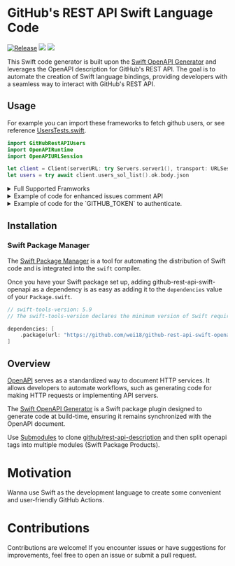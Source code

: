 # GitHub's REST API Swift Language Code

[![Release](https://img.shields.io/github/v/release/wei18/github-rest-api-swift-openapi)](https://github.com/wei18/github-rest-api-swift-openapi/releases)
[![](https://img.shields.io/endpoint?url=https%3A%2F%2Fswiftpackageindex.com%2Fapi%2Fpackages%2Fwei18%2Fgithub-rest-api-swift-openapi%2Fbadge%3Ftype%3Dswift-versions)](https://swiftpackageindex.com/wei18/github-rest-api-swift-openapi)
[![](https://img.shields.io/endpoint?url=https%3A%2F%2Fswiftpackageindex.com%2Fapi%2Fpackages%2Fwei18%2Fgithub-rest-api-swift-openapi%2Fbadge%3Ftype%3Dplatforms)](https://swiftpackageindex.com/wei18/github-rest-api-swift-openapi)


This Swift code generator is built upon the [Swift OpenAPI Generator](https://github.com/apple/swift-openapi-generator) and leverages the OpenAPI description for GitHub's REST API. The goal is to automate the creation of Swift language bindings, providing developers with a seamless way to interact with GitHub's REST API.

## Usage
For example you can import these frameworks to fetch github users, or see reference [UsersTests.swift](https://github.com/Wei18/github-rest-api-swift-openapi/blob/46bd7a951cd6a2bda9a9d26d843d55bb12f769c3/Tests/UsersTests/UsersTests.swift#L8-L15).
```swift
import GitHubRestAPIUsers
import OpenAPIRuntime
import OpenAPIURLSession

let client = Client(serverURL: try Servers.server1(), transport: URLSessionTransport()) 
let users = try await client.users_sol_list().ok.body.json 
```


<details>
<summary>Full Supported Framworks</summary>
    
```swift
import GitHubRestAPIActions
import GitHubRestAPIActivity
import GitHubRestAPIApps
import GitHubRestAPIBilling
import GitHubRestAPIChecks
import GitHubRestAPIClassroom
import GitHubRestAPICode_Scanning
import GitHubRestAPICodes_Of_Conduct
import GitHubRestAPICodespaces
import GitHubRestAPICopilot
import GitHubRestAPIDependabot
import GitHubRestAPIDependency_Graph
import GitHubRestAPIDesktop
import GitHubRestAPIEmojis
import GitHubRestAPIGists
import GitHubRestAPIGit
import GitHubRestAPIGitignore
import GitHubRestAPIInteractions
import GitHubRestAPIIssues
import GitHubRestAPILicenses
import GitHubRestAPIMarkdown
import GitHubRestAPIMerge_Queue
import GitHubRestAPIMeta
import GitHubRestAPIMigrations
import GitHubRestAPIOidc
import GitHubRestAPIOrgs
import GitHubRestAPIPackages
import GitHubRestAPIProjects
import GitHubRestAPIPulls
import GitHubRestAPIRate_Limit
import GitHubRestAPIReactions
import GitHubRestAPIRepos
import GitHubRestAPISearch
import GitHubRestAPISecret_Scanning
import GitHubRestAPISecurity_Advisories
import GitHubRestAPITeams
import GitHubRestAPIUsers
```
</details>

<details>
<summary>Example of code for enhanced issues comment API</summary>

```swift
// Usage.swift
// -
import Foundation
import GitHubRestAPIIssues
import OpenAPIRuntime
import OpenAPIURLSession
import HTTPTypes

struct GitHubRestAPIIssuesExtension {

    let owner: String

    let repo: String

    /// The issue number or pull number.
    let number: Int

    /// Update the comment if the anchor is found; otherwise, create it.
    func comment(anchor: String, body: String) async throws {
        let hidingContent = "<!-- Comment anchor: \(anchor) -->"
        let newBody = "\(body)\n\n\(hidingContent)"

        let client = Client(
            serverURL: try Servers.server1(),
            transport: URLSessionTransport(),
            middlewares: [AuthenticationMiddleware(token: nil)]
        )

        let comments = try await client.issues_sol_list_hyphen_comments(
            path: .init(owner: owner, repo: repo, issue_number: number)
        ).ok.body.json

        if let comment = comments.first(where: { $0.body?.contains(hidingContent) == true }) {
            _ = try await client.issues_sol_update_hyphen_comment(
                path: .init(owner: owner, repo: repo, comment_id: Components.Parameters.comment_hyphen_id(comment.id)),
                body: .json(.init(body: newBody))
            )
        } else {
            _ = try await client.issues_sol_create_hyphen_comment(
                path: .init(owner: owner, repo: repo, issue_number: number),
                body: .json(.init(body: newBody))
            )
        }
    }
}
```
</details>

<details>
<summary>Example of code for the `GITHUB_TOKEN` to authenticate.</summary>
    
```swift
import Foundation
import GitHubRestAPIUsers
import OpenAPIRuntime
import OpenAPIURLSession
import HTTPTypes

/// Example: ProcessInfo.processInfo.environment["GITHUB_TOKEN"] ?? ""
let token: String = "***"

let client = Client(
    serverURL: try Servers.server1(),
    transport: URLSessionTransport(),
    middlewares: [AuthenticationMiddleware(token: token)]
)

/// Injects an authorization header to every request.
struct AuthenticationMiddleware: ClientMiddleware {

    private let token: String

    init(token: String) {
        self.token = token
    }
    private var header: [String: String] { ["Authorization": "Bearer \(token)" ] }

    func intercept(
        _ request: HTTPRequest,
        body: HTTPBody?,
        baseURL: URL,
        operationID: String,
        next: @Sendable (HTTPRequest, HTTPBody?, URL) async throws -> (HTTPResponse, HTTPBody?)
    ) async throws -> (HTTPResponse, HTTPBody?) {
        var request = request
        request.headerFields.append(HTTPField(name: .authorization, value: "Bearer \(token)"))
        return try await next(request, body, baseURL)
    }

}
```
</details>

## Installation

### Swift Package Manager

The [Swift Package Manager](https://swift.org/package-manager/) is a tool for automating the distribution of Swift code and is integrated into the `swift` compiler.

Once you have your Swift package set up, adding github-rest-api-swift-openapi as a dependency is as easy as adding it to the `dependencies` value of your `Package.swift`.

```swift
// swift-tools-version: 5.9
// The swift-tools-version declares the minimum version of Swift required to build this package.

dependencies: [
    .package(url: "https://github.com/wei18/github-rest-api-swift-openapi.git", from: "1.0.0"),
]
```

## Overview

[OpenAPI](https://www.openapis.org/) serves as a standardized way to document HTTP services. It allows developers to automate workflows, such as generating code for making HTTP requests or implementing API servers. 

The [Swift OpenAPI Generator](https://github.com/apple/swift-openapi-generator) is a Swift package plugin designed to generate code at build-time, ensuring it remains synchronized with the OpenAPI document.

Use [Submodules](https://git-scm.com/book/en/v2/Git-Tools-Submodules) to clone [github/rest-api-description](https://github.com/github/rest-api-description) and then split openapi tags into multiple modules (Swift Package Products).

# Motivation

Wanna use Swift as the development language to create some convenient and user-friendly GitHub Actions.

# Contributions

Contributions are welcome! If you encounter issues or have suggestions for improvements, feel free to open an issue or submit a pull request.
